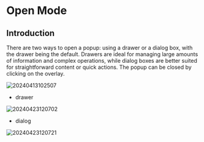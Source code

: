 # Open Mode

## Introduction

There are two ways to open a popup: using a drawer or a dialog box, with the drawer being the default. Drawers are ideal for managing large amounts of information and complex operations, while dialog boxes are better suited for straightforward content or quick actions. The popup can be closed by clicking on the overlay.

![20240413102507](https://static-docs.nocobase.com/20240413102507.png)

- drawer

![20240423120702](https://static-docs.nocobase.com/20240423120702.png)

- dialog

![20240423120721](https://static-docs.nocobase.com/20240423120721.png)
